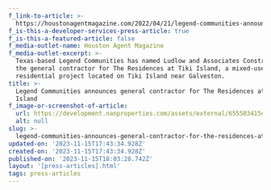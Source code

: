 ```yaml
---
f_link-to-article: >-
  https://houstonagentmagazine.com/2022/04/21/legend-communities-announces-general-contractor-for-the-residences-at-tiki-island/
f_is-this-a-developer-services-press-article: true
f_is-this-a-featured-article: false
f_media-outlet-name: Houston Agent Magazine
f_media-outlet-excerpt: >-
  Texas-based Legend Communities has named Ludlow and Associates Construction
  the general contractor for The Residences at Tiki Island, a mixed-use
  residential project located on Tiki Island near Galveston. 
title: >-
  Legend Communities announces general contractor for The Residences at Tiki
  Island
f_image-or-screenshot-of-article:
  url: https://development.nanproperties.com/assets/external/655503415d0ce0083a74ebb5_screenshot202023-11-1620014322.png
  alt: null
slug: >-
  legend-communities-announces-general-contractor-for-the-residences-at-tiki-island
updated-on: '2023-11-15T17:43:34.928Z'
created-on: '2023-11-15T17:43:34.928Z'
published-on: '2023-11-15T18:03:28.742Z'
layout: '[press-articles].html'
tags: press-articles
---
```



